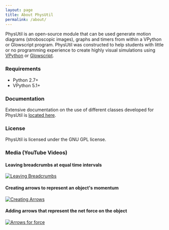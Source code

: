 ```yaml
---
layout: page
title: About PhysUtil
permalink: /about/
---
```


PhysUtil is an open-source module that can be used generate motion diagrams
(stroboscopic images), graphs and timers from within a VPython or Glowscript program.
PhysUtil was constructed to help students with little or no programming experience to
create highly visual simulations using [VPython](http://www.vpython.org) or [Glowscript](http://www.glowscript.org).

### Requirements
* Python 2.7+
* VPython 5.1+

### Documentation

Extensive documentation on the use of different classes developed for PhysUtil is [located here](../documentation/).

### License
PhysUtil is licensed under the GNU GPL license.

### Media (YouTube Videos)

#### Leaving breadcrumbs at equal time intervals

[![Leaving Breadcrumbs](http://img.youtube.com/vi/cHJewQ7Bnik/0.jpg)](http://www.youtube.com/watch?v=cHJewQ7Bnik)

#### Creating arrows to represent an object's momentum

[![Creating Arrows](http://img.youtube.com/vi/vnAhV85KHxU/0.jpg)](http://www.youtube.com/watch?v=vnAhV85KHxU)

#### Adding arrows that represent the net force on the object

[![Arrows for force](http://img.youtube.com/vi/roSX_8a-hfc/0.jpg)](http://www.youtube.com/watch?v=roSX_8a-hfc)
